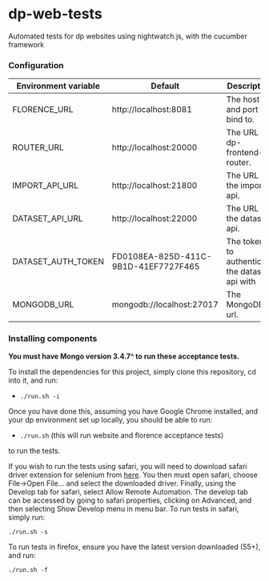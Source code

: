 # dp-web-tests

Automated tests for dp websites using nightwatch.js, with the cucumber framework

### Configuration

| Environment variable | Default                   | Description
| -------------------- | --------------------------| --------------------------------------
| FLORENCE_URL         | http://localhost:8081     | The host and port to bind to.
| ROUTER_URL           | http://localhost:20000    | The URL of dp-frontend-router.
| IMPORT_API_URL       | http://localhost:21800    | The URL of the import api.
| DATASET_API_URL      | http://localhost:22000    | The URL of the dataset api.
| DATASET_AUTH_TOKEN   | FD0108EA-825D-411C-9B1D-41EF7727F465 | The token to authenticate the dataset api with
| MONGODB_URL          | mongodb://localhost:27017 | The MongoDB url.

### Installing components

**You must have Mongo version 3.4.7^ to run these acceptance tests.**

To install the dependencies for this project, simply clone this repository, cd into
it, and run:

- `./run.sh -i` 

Once you have done this, assuming you have Google Chrome installed, and your dp
environment set up locally, you should be able to run:

- `./run.sh` (this will run website and florence acceptance tests)

to run the tests.

If you wish to run the tests using safari, you will need to download safari driver
extension for selenium from [here](http://selenium-release.storage.googleapis.com/2.48/SafariDriver.safariextz).
You then must open safari, choose File->Open File... and select the downloaded
driver. Finally, using the Develop tab for safari, select Allow Remote Automation.
The develop tab can be accessed by going to safari properties, clicking on
Advanced, and then selecting Show Develop menu in menu bar. To run tests in safari,
simply run:

`./run.sh -s`

To run tests in firefox, ensure you have the latest version downloaded (55+), and 
run:

`./run.sh -f`
